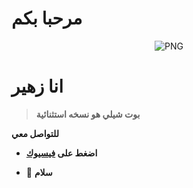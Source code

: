 <h1> مرحبا بكم </h1> 

<p align="center">
    <img align="center" alt="PNG" src="https://i.waifu.pics/HerWAtK.gif" />
</p> 
<h1>انا زهير</h1>

>  **بوت شيلي هو نسخه استثنائية**



**للتواصل معي**

-  **اضغط على [فيسيوك](https://facebook.com/6jfl.1)**


- 🍁 **سلام**

